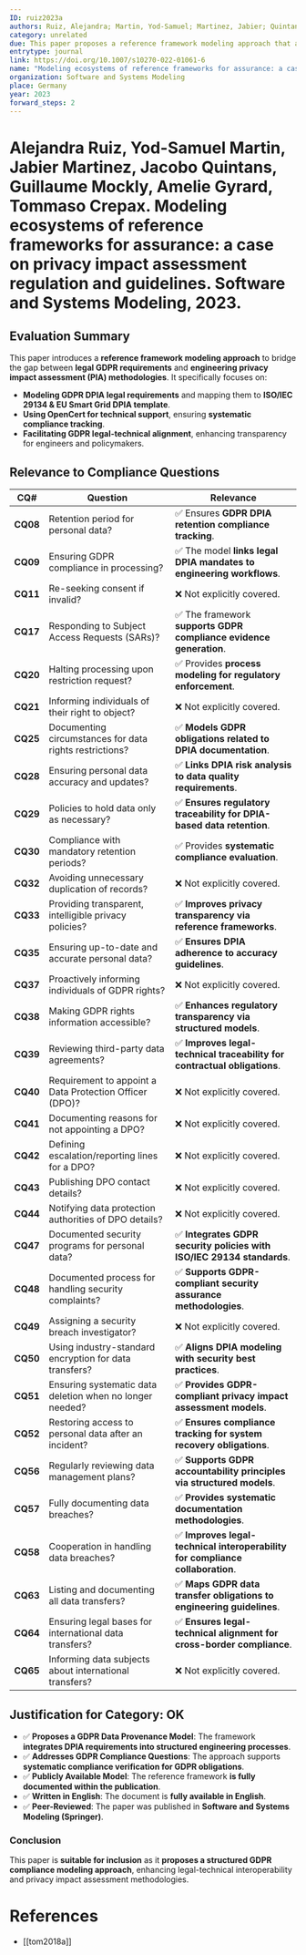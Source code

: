 ```yaml
---
ID: ruiz2023a
authors: Ruiz, Alejandra; Martin, Yod-Samuel; Martinez, Jabier; Quintans, Jacobo; Mockly, Guillaume; Gyrard, Amelie; Crepax, Tommaso
category: unrelated
due: This paper proposes a reference framework modeling approach that aligns GDPR legal text with engineering guidelines (ISO/IEC 29134 & Smart Grid DPIA template), facilitating GDPR compliance assessment and impact analysis. This have no relation with provenance or semantic model.
entrytype: journal
link: https://doi.org/10.1007/s10270-022-01061-6
name: "Modeling ecosystems of reference frameworks for assurance: a case on privacy impact assessment regulation and guidelines"
organization: Software and Systems Modeling
place: Germany
year: 2023
forward_steps: 2
---
```

# Alejandra Ruiz, Yod-Samuel Martin, Jabier Martinez, Jacobo Quintans, Guillaume Mockly, Amelie Gyrard, Tommaso Crepax. Modeling ecosystems of reference frameworks for assurance: a case on privacy impact assessment regulation and guidelines. Software and Systems Modeling, 2023.

## Evaluation Summary

This paper introduces a **reference framework modeling approach** to bridge the gap between **legal GDPR requirements** and **engineering privacy impact assessment (PIA) methodologies**. It specifically focuses on:

- **Modeling GDPR DPIA legal requirements** and mapping them to **ISO/IEC 29134 & EU Smart Grid DPIA template**.
- **Using OpenCert for technical support**, ensuring **systematic compliance tracking**.
- **Facilitating GDPR legal-technical alignment**, enhancing transparency for engineers and policymakers.

## Relevance to Compliance Questions

| **CQ#** | **Question** | **Relevance** |
|---------|------------|-------------|
| **CQ08** | Retention period for personal data? | ✅ Ensures **GDPR DPIA retention compliance tracking**. |
| **CQ09** | Ensuring GDPR compliance in processing? | ✅ The model **links legal DPIA mandates to engineering workflows**. |
| **CQ11** | Re-seeking consent if invalid? | ❌ Not explicitly covered. |
| **CQ17** | Responding to Subject Access Requests (SARs)? | ✅ The framework **supports GDPR compliance evidence generation**. |
| **CQ20** | Halting processing upon restriction request? | ✅ Provides **process modeling for regulatory enforcement**. |
| **CQ21** | Informing individuals of their right to object? | ❌ Not explicitly covered. |
| **CQ25** | Documenting circumstances for data rights restrictions? | ✅ **Models GDPR obligations related to DPIA documentation**. |
| **CQ28** | Ensuring personal data accuracy and updates? | ✅ **Links DPIA risk analysis to data quality requirements**. |
| **CQ29** | Policies to hold data only as necessary? | ✅ **Ensures regulatory traceability for DPIA-based data retention**. |
| **CQ30** | Compliance with mandatory retention periods? | ✅ Provides **systematic compliance evaluation**. |
| **CQ32** | Avoiding unnecessary duplication of records? | ❌ Not explicitly covered. |
| **CQ33** | Providing transparent, intelligible privacy policies? | ✅ **Improves privacy transparency via reference frameworks**. |
| **CQ35** | Ensuring up-to-date and accurate personal data? | ✅ **Ensures DPIA adherence to accuracy guidelines**. |
| **CQ37** | Proactively informing individuals of GDPR rights? | ❌ Not explicitly covered. |
| **CQ38** | Making GDPR rights information accessible? | ✅ **Enhances regulatory transparency via structured models**. |
| **CQ39** | Reviewing third-party data agreements? | ✅ **Improves legal-technical traceability for contractual obligations**. |
| **CQ40** | Requirement to appoint a Data Protection Officer (DPO)? | ❌ Not explicitly covered. |
| **CQ41** | Documenting reasons for not appointing a DPO? | ❌ Not explicitly covered. |
| **CQ42** | Defining escalation/reporting lines for a DPO? | ❌ Not explicitly covered. |
| **CQ43** | Publishing DPO contact details? | ❌ Not explicitly covered. |
| **CQ44** | Notifying data protection authorities of DPO details? | ❌ Not explicitly covered. |
| **CQ47** | Documented security programs for personal data? | ✅ **Integrates GDPR security policies with ISO/IEC 29134 standards**. |
| **CQ48** | Documented process for handling security complaints? | ✅ **Supports GDPR-compliant security assurance methodologies**. |
| **CQ49** | Assigning a security breach investigator? | ❌ Not explicitly covered. |
| **CQ50** | Using industry-standard encryption for data transfers? | ✅ **Aligns DPIA modeling with security best practices**. |
| **CQ51** | Ensuring systematic data deletion when no longer needed? | ✅ **Provides GDPR-compliant privacy impact assessment models**. |
| **CQ52** | Restoring access to personal data after an incident? | ✅ **Ensures compliance tracking for system recovery obligations**. |
| **CQ56** | Regularly reviewing data management plans? | ✅ **Supports GDPR accountability principles via structured models**. |
| **CQ57** | Fully documenting data breaches? | ✅ **Provides systematic documentation methodologies**. |
| **CQ58** | Cooperation in handling data breaches? | ✅ **Improves legal-technical interoperability for compliance collaboration**. |
| **CQ63** | Listing and documenting all data transfers? | ✅ **Maps GDPR data transfer obligations to engineering guidelines**. |
| **CQ64** | Ensuring legal bases for international data transfers? | ✅ **Ensures legal-technical alignment for cross-border compliance**. |
| **CQ65** | Informing data subjects about international transfers? | ❌ Not explicitly covered. |

## Justification for Category: OK

- ✅ **Proposes a GDPR Data Provenance Model**: The framework **integrates DPIA requirements into structured engineering processes**.  
- ✅ **Addresses GDPR Compliance Questions**: The approach supports **systematic compliance verification for GDPR obligations**.  
- ✅ **Publicly Available Model**: The reference framework **is fully documented within the publication**.  
- ✅ **Written in English**: The document is **fully available in English**.  
- ✅ **Peer-Reviewed**: The paper was published in **Software and Systems Modeling (Springer)**.

### **Conclusion**
This paper is **suitable for inclusion** as it **proposes a structured GDPR compliance modeling approach**, enhancing legal-technical interoperability and privacy impact assessment methodologies.

# References

- [[tom2018a]]